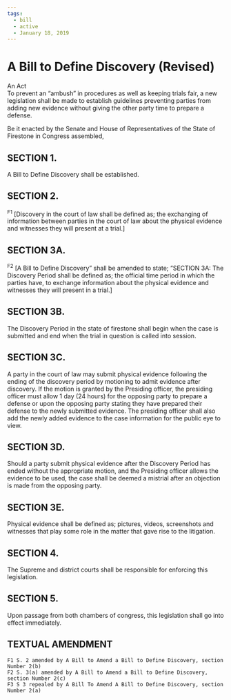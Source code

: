 ```yaml
---
tags:
  - bill
  - active
  - January 18, 2019
---
```


# A Bill to Define Discovery (Revised)

An Act<br/>
To prevent an “ambush” in procedures as well as keeping trials fair, a new legislation shall be
made to establish guidelines preventing parties from adding new evidence without giving the
other party time to prepare a defense.

Be it enacted by the Senate and House of Representatives of the State of Firestone in Congress assembled,

## SECTION 1.

A Bill to Define Discovery shall be established.

## SECTION 2.

<sup>F1</sup>
[Discovery in the court of law shall be defined as; the exchanging of
information between parties in the court of law about the physical evidence and witnesses
they will present at a trial.]

## SECTION 3A.

<sup>F2</sup>
[A Bill to Define Discovery” shall be amended to state; “SECTION 3A: The
Discovery Period shall be defined as; the official time period in which the parties have, to
exchange information about the physical evidence and witnesses they will present in a
trial.]

## SECTION 3B.

The Discovery Period in the state of firestone shall begin when the case is
submitted and end when the trial in question is called into session.

## SECTION 3C.

A party in the court of law may submit physical evidence following the ending of
the discovery period by motioning to admit evidence after discovery. If the motion is granted by
the Presiding officer, the presiding officer must allow 1 day (24 hours) for the opposing party to
prepare a defense or upon the opposing party stating they have prepared their defense to the
newly submitted evidence. The presiding officer shall also add the newly added evidence to the
case information for the public eye to view.

## SECTION 3D.

Should a party submit physical evidence after the Discovery Period has ended
without the appropriate motion, and the Presiding officer allows the evidence to be used,
the case shall be deemed a mistrial after an objection is made from the opposing party.

## SECTION 3E.

Physical evidence shall be defined as; pictures, videos, screenshots and witnesses
that play some role in the matter that gave rise to the litigation.

## SECTION 4.

The Supreme and district courts shall be responsible for enforcing this
legislation.

## SECTION 5.

Upon passage from both chambers of congress, this legislation shall go into effect
immediately.

## TEXTUAL AMENDMENT

```
F1 S. 2 amended by A Bill to Amend a Bill to Define Discovery, section Number 2(b)
F2 S. 3(a) amended by A Bill to Amend a Bill to Define Discovery, section Number 2(c)
F3 S 3 repealed by A Bill To Amend A Bill to Define Discovery, section Number 2(a)
```
